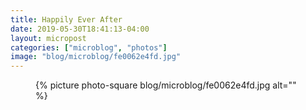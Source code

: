 ```yaml
---
title: Happily Ever After
date: 2019-05-30T18:41:13-04:00
layout: micropost
categories: ["microblog", "photos"]
image: "blog/microblog/fe0062e4fd.jpg"
---
```


<figure class="photo">
  {% picture photo-square blog/microblog/fe0062e4fd.jpg alt="" %}
</figure>



